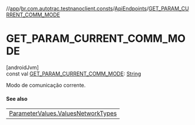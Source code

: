 //[app](../../../index.md)/[br.com.autotrac.testnanoclient.consts](../index.md)/[ApiEndpoints](index.md)/[GET_PARAM_CURRENT_COMM_MODE](-g-e-t_-p-a-r-a-m_-c-u-r-r-e-n-t_-c-o-m-m_-m-o-d-e.md)

# GET_PARAM_CURRENT_COMM_MODE

[androidJvm]\
const val [GET_PARAM_CURRENT_COMM_MODE](-g-e-t_-p-a-r-a-m_-c-u-r-r-e-n-t_-c-o-m-m_-m-o-d-e.md): [String](https://kotlinlang.org/api/latest/jvm/stdlib/kotlin/-string/index.html)

Modo de comunicação corrente.

#### See also

| |
|---|
| [ParameterValues.ValuesNetworkTypes](../-parameter-values/-values-network-types/index.md) |
